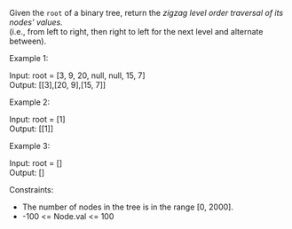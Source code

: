 Given the `root` of a binary tree, return the *zigzag level order traversal of its nodes' values.* <br>(i.e., from left to right, then right to left for the next level and alternate between).

Example 1:

Input: root = [3, 9, 20, null, null, 15, 7]<br>
Output: [[3],[20, 9],[15, 7]]<br>

Example 2:

Input: root = [1]<br>
Output: [[1]]<br>

Example 3:

Input: root = []<br>
Output: []

Constraints:

- The number of nodes in the tree is in the range [0, 2000].
- -100 <= Node.val <= 100